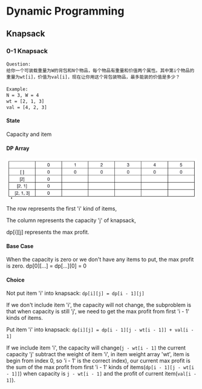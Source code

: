 # Dynamic Programming
## Knapsack
### 0-1 Knapsack
```
Question:
给你一个可装载重量为W的背包和N个物品，每个物品有重量和价值两个属性。其中第i个物品的重量为wt[i]，价值为val[i]，现在让你用这个背包装物品，最多能装的价值是多少？

Example:
N = 3, W = 4
wt = [2, 1, 3]
val = [4, 2, 3] 
```
#### State
Capacity and item

#### DP Array
![](https://github.com/LarryNaaa/Algorithm-Leetcode/blob/master/img/0-1%20Knapsack.png)

The row represents the first 'i' kind of items, 

The column represents the capacity 'j' of knapsack, 

dp[i][j] represents the max profit. 

#### Base Case
When the capacity is zero or we don't have any items to put, the max profit is zero.
dp[0][...] = dp[...][0] = 0

#### Choice
Not put item 'i' into knapsack: `dp[i][j] = dp[i - 1][j]`

If we don't include item 'i', the capacity will not change, the subproblem is that when capacity is still 'j', we need to get the max profit from first 'i - 1' kinds of items.

Put item 'i' into knapsack: `dp[i][j] = dp[i - 1][j - wt[i - 1]] + val[i - 1]`

If we include item 'i', the capacity will change(`j - wt[i - 1]` the current capacity 'j' subtract the weight of item 'i', in item weight array 'wt', item is begin from index 0, so 'i - 1' is the correct index), our current max profit is the sum of the max profit from first 'i - 1' kinds of items(`dp[i - 1][j - wt[i - 1]]`) when capacity is `j - wt[i - 1]` and the profit of current item(`val[i - 1]`).